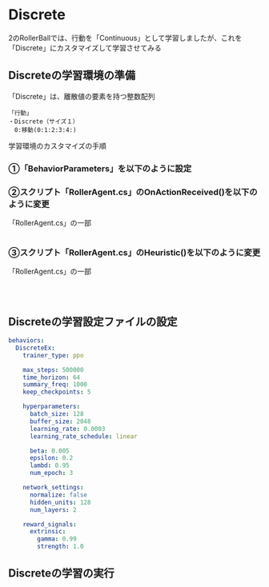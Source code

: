 # Discrete

2のRollerBallでは、行動を「Continuous」として学習しましたが、これを「Discrete」にカスタマイズして学習させてみる


## Discreteの学習環境の準備
「Discrete」は、離散値の要素を持つ整数配列
```
「行動」
・Discrete（サイズ１）
　0:移動(0:1:2:3:4:)
```

学習環境のカスタマイズの手順

### ①「BehaviorParameters」を以下のように設定



### ②スクリプト「RollerAgent.cs」のOnActionReceived()を以下のように変更
「RollerAgent.cs」の一部
```cs

```


### ③スクリプト「RollerAgent.cs」のHeuristic()を以下のように変更
「RollerAgent.cs」の一部
```cs

```
<br>

## Discreteの学習設定ファイルの設定

```yaml
behaviors:
  DiscreteEx:
    trainer_type: ppo

    max_steps: 500000
    time_horizon: 64
    summary_freq: 1000
    keep_checkpoints: 5

    hyperparameters:
      batch_size: 128
      buffer_size: 2048
      learning_rate: 0.0003
      learning_rate_schedule: linear

      beta: 0.005
      epsilon: 0.2
      lambd: 0.95
      num_epoch: 3

    network_settings:
      normalize: false
      hidden_units: 128
      num_layers: 2

    reward_signals:
      extrinsic:
        gamma: 0.99
        strength: 1.0

```


## Discreteの学習の実行






